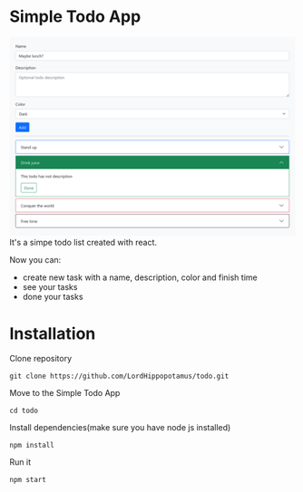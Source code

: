 # Simple Todo App
![](app.png)
It's a simpe todo list created with react.

Now you can:
- create new task with a name, description, color and finish time
- see your tasks
- done your tasks

# Installation
Clone repository

    git clone https://github.com/LordHippopotamus/todo.git

Move to the Simple Todo App

    cd todo

Install dependencies(make sure you have node js installed)

    npm install

Run it

    npm start